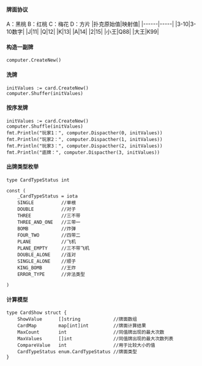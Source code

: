 #### 牌面协议
A：黑桃 B：红桃 C：梅花 D：方片
|扑克原始值|映射值|
|------|-----|
|3-10|3-10数字|
|J|11|
|Q|12|
|K|13|
|A|14|
|2|15|
|小王|Q88|
|大王|K99|

#### 构造一副牌
```
computer.CreateNew()
```
#### 洗牌
```
initValues := card.CreateNew()
computer.Shuffer(initValues)
```
#### 按序发牌
```
initValues := card.CreateNew()
computer.Shuffle(initValues)
fmt.Println("玩家1：", computer.Dispacther(0, initValues))
fmt.Println("玩家2：", computer.Dispacther(1, initValues))
fmt.Println("玩家3：", computer.Dispacther(2, initValues))
fmt.Println("底牌：", computer.Dispacther(3, initValues))
```

#### 出牌类型枚举
```
type CardTypeStatus int

const (
    _CardTypeStatus = iota
    SINGLE          //单根
    DOUBLE          //对子
    THREE           //三不带
    THREE_AND_ONE   //三带一
    BOMB            //炸弹
    FOUR_TWO        //四带二
    PLANE           //飞机
    PLANE_EMPTY     //三不带飞机
    DOUBLE_ALONE    //连对
    SINGLE_ALONE    //顺子
    KING_BOMB       //王炸
    ERROR_TYPE      //非法类型

)
```
#### 计算模型
```
type CardShow struct {
    ShowValue      []string            //牌面数组
    CardMap        map[int]int         //牌面计算结果
    MaxCount       int                 //同值牌出现的最大次数
    MaxValues      []int               //同值牌出现的最大次数列表
    CompareValue   int                 //用于比较大小的值
    CardTypeStatus enum.CardTypeStatus //牌面类型
}

```
